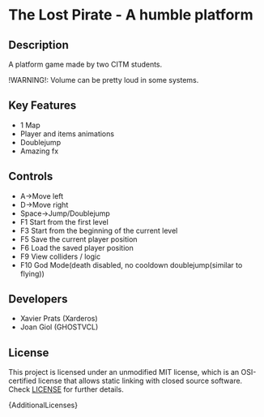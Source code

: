 # The Lost Pirate - A humble platform

## Description

A platform game made by two CITM students.

!WARNING!: Volume can be pretty loud in some systems.

## Key Features

 - 1 Map
 - Player and items animations
 - Doublejump
 - Amazing fx
 
## Controls

 - A->Move left
 - D->Move right
 - Space->Jump/Doublejump
 - F1 Start from the first level
 - F3 Start from the beginning of the current level
 - F5 Save the current player position
 - F6 Load the saved player position
 - F9 View colliders / logic
 - F10 God Mode(death disabled, no cooldown doublejump(similar to flying))

## Developers

 - Xavier Prats (Xarderos)
 - Joan Giol (GHOSTVCL)


## License

This project is licensed under an unmodified MIT license, which is an OSI-certified license that allows static linking with closed source software. Check [LICENSE](LICENSE) for further details.

{AdditionalLicenses}
